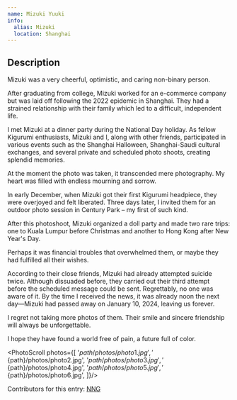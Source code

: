 ```yaml
---
name: Mizuki Yuuki
info:
  alias: Mizuki
  location: Shanghai
---
```


## Description

Mizuki was a very cheerful, optimistic, and caring non-binary person.

After graduating from college, Mizuki worked for an e-commerce company but was laid off following the 2022 epidemic in Shanghai. They had a strained relationship with their family which led to a difficult, independent life.

I met Mizuki at a dinner party during the National Day holiday. As fellow Kigurumi enthusiasts, Mizuki and I, along with other friends, participated in various events such as the Shanghai Halloween, Shanghai-Saudi cultural exchanges, and several private and scheduled photo shoots, creating splendid memories.

At the moment the photo was taken, it transcended mere photography. My heart was filled with endless mourning and sorrow.

In early December, when Mizuki got their first Kigurumi headpiece, they were overjoyed and felt liberated. Three days later, I invited them for an outdoor photo session in Century Park – my first of such kind.

After this photoshoot, Mizuki organized a doll party and made two rare trips: one to Kuala Lumpur before Christmas and another to Hong Kong after New Year's Day.

Perhaps it was financial troubles that overwhelmed them, or maybe they had fulfilled all their wishes.

According to their close friends, Mizuki had already attempted suicide twice. Although dissuaded before, they carried out their third attempt before the scheduled message could be sent. Regrettably, no one was aware of it. By the time I received the news, it was already noon the next day—Mizuki had passed away on January 10, 2024, leaving us forever.

I regret not taking more photos of them. Their smile and sincere friendship will always be unforgettable.

I hope they have found a world free of pain, a future full of color.

<PhotoScroll photos={[ '${path}/photos/photo1.jpg', '${path}/photos/photo2.jpg', '${path}/photos/photo3.jpg', '${path}/photos/photo4.jpg', '${path}/photos/photo5.jpg', '${path}/photos/photo6.jpg', ]}/>

Contributors for this entry: [NNG](https://twitter.com/NNGnoMKT)
